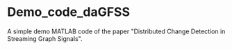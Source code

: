 # Demo_code_daGFSS
A simple demo MATLAB code of the paper "Distributed Change Detection in Streaming Graph Signals".
